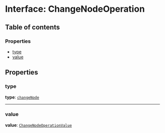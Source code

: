 # Interface: ChangeNodeOperation

## Table of contents

### Properties

* [type](/auto-docs/document/interfaces/ChangeNodeOperation.md#type)
* [value](/auto-docs/document/interfaces/ChangeNodeOperation.md#value)

## Properties

### type

**type**: [`changeNode`](/auto-docs/document/enums/OperationType.md#changenode)

***

### value

**value**: [`ChangeNodeOperationValue`](/auto-docs/document/interfaces/ChangeNodeOperationValue.md)
